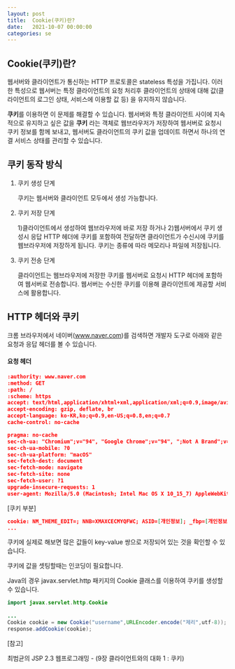 ```yaml
---
layout: post
title:  Cookie(쿠키)란?
date:   2021-10-07 00:00:00
categories: se
---
```


## Cookie(쿠키)란?

웹서버와 클라이언트가 통신하는 HTTP 프로토콜은 stateless 특성을 가집니다. 이러한 특성으로 웹서버는 특정 클라이언트의 요청 처리후 클라이언트의 상태에 대해 값(클라이언트의 로그인 상태, 서비스에 이용할 값 등) 을 유지하지 않습니다.

**쿠키**를 이용하면 이 문제를 해결할 수 있습니다.  웹서버와 특정 클라이언트 사이에 지속적으로 유지하고 싶은 값을 **쿠키** 라는 객체로 웹브라우저가 저장하여 웹서버로 요청시 쿠키 정보를 함께 보내고, 웹서버도 클라이언트의 쿠키 값을 업데이트 하면서 하나의 연결 서비스 상태를 관리할 수 있습니다.



## 쿠키 동작 방식

1. 쿠키 생성 단계

   쿠키는 웹서버와 클라이언트 모두에서 생성 가능합니다. 

2. 쿠키 저장 단계

   1)클라이언트에서 생성하여 웹브라우저에 바로 저장 하거나 2)웹서버에서 쿠키 생성시 응답 HTTP 헤더에 쿠키를 포함하여 전달하면 클라이언트가 수신시에 쿠키를 웹브라우저에 저장하게 됩니다. 쿠키는 종류에 따라 메모리나 파일에 저장됩니다.

3. 쿠키 전송 단계

   클라이언트는 웹브라우저에 저장한 쿠키를 웹서버로 요청시 HTTP 헤더에 포함하여 웹서버로 전송합니다. 웹서버는 수신한 쿠키를 이용해 클라이언트에 제공할 서비스에 활용합니다.



## HTTP 헤더와 쿠키

크롬 브라우저에서 네이버(www.naver.com)를 검색하면 개발자 도구로 아래와 같은 요청과 응답 헤더를 볼 수 있습니다. 

#### 요청 헤더

```json
:authority: www.naver.com
:method: GET
:path: /
:scheme: https
accept: text/html,application/xhtml+xml,application/xml;q=0.9,image/avif,image/webp,image/apng,*/*;q=0.8,application/signed-exchange;v=b3;q=0.9
accept-encoding: gzip, deflate, br
accept-language: ko-KR,ko;q=0.9,en-US;q=0.8,en;q=0.7
cache-control: no-cache

```

```json
pragma: no-cache
sec-ch-ua: "Chromium";v="94", "Google Chrome";v="94", ";Not A Brand";v="99"
sec-ch-ua-mobile: ?0
sec-ch-ua-platform: "macOS"
sec-fetch-dest: document
sec-fetch-mode: navigate
sec-fetch-site: none
sec-fetch-user: ?1
upgrade-insecure-requests: 1
user-agent: Mozilla/5.0 (Macintosh; Intel Mac OS X 10_15_7) AppleWebKit/537.36 (KHTML, like Gecko) Chrome/94.0.4606
```

[쿠키 부분]

```json
cookie: NM_THEME_EDIT=; NNB=XMAXCECMYQFWC; ASID=[개인정보]; _fbp=[개인정보]; _gcl_au=[개인정보]; _ga=[개인정보]; JSESSIONID=[개인정보]; nid_inf=254686550;
...
```

쿠키에 실제로 해보면 많은 값들이 key-value 쌍으로 저장되어 있는 것을 확인할 수 있습니다.

쿠키에 값을 셋팅할때는 인코딩이 필요합니다.

Java의 경우 javax.servlet.http 패키지의 Cookie 클래스를 이용하여 쿠키를 생성할 수 있습니다.

```java
import javax.servlet.http.Cookie
 
...
Cookie cookie = new Cookie("username",URLEncoder.encode("제리",utf-8));
response.addCookie(cookie);
```



[참고]

최범균의 JSP 2.3 웹프로그래밍 - (9장 클라이언트와의 대화 1 : 쿠키)